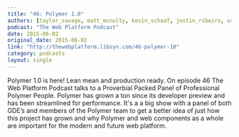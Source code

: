 ```yaml
---
title: "46: Polymer 1.0"
authors: [taylor_savage, matt_mcnulty, kevin_schaaf, justin_ribeiro, uri_shaked, mauro_solcia, jarom_mcdonald, erik_isaksen, danny_blue]
podcast: "The Web Platform Podcast"
date: 2015-06-02
original_date: 2015-06-02
link: "http://thewebplatform.libsyn.com/46-polymer-10"
category: podcasts
layout: single
---
```


Polymer 1.0 is here! Lean mean and production ready. On episode 46 The Web Platform Podcast talks to a Proverbial Packed Panel of Professional Polymer People. Polymer has grown a ton since its developer preview and has been streamlined for performance. It's a a big show with a panel of both GDE’s and members of the Polymer team to get a better idea of just how this project has grown and why Polymer and web components as a whole are important for the modern and future web platform.
